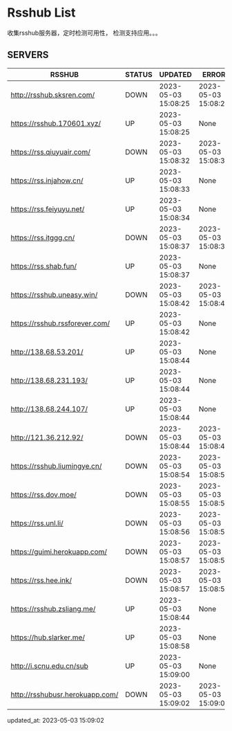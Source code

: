 # Rsshub List

收集rsshub服务器，定时检测可用性， 检测支持应用。。。


## SERVERS

|  RSSHUB   | STATUS  | UPDATED  | ERROR  | TWITTER |  
|  ----  | ----  | ----  | ----  | ---- |  
| http://rsshub.sksren.com/ | DOWN | 2023-05-03 15:08:25 | 2023-05-03 15:08:25 |  
| https://rsshub.170601.xyz/ | UP | 2023-05-03 15:08:25 | None |OK|  
| https://rss.qiuyuair.com/ | DOWN | 2023-05-03 15:08:32 | 2023-05-03 15:08:32 |  
| https://rss.injahow.cn/ | UP | 2023-05-03 15:08:33 | None ||  
| https://rss.feiyuyu.net/ | UP | 2023-05-03 15:08:34 | None |OK|  
| https://rss.itggg.cn/ | DOWN | 2023-05-03 15:08:37 | 2023-05-03 15:08:37 |  
| https://rss.shab.fun/ | UP | 2023-05-03 15:08:37 | None |OK|  
| https://rsshub.uneasy.win/ | DOWN | 2023-05-03 15:08:42 | 2023-05-03 15:08:42 |  
| https://rsshub.rssforever.com/ | UP | 2023-05-03 15:08:42 | None |OK|  
| http://138.68.53.201/ | UP | 2023-05-03 15:08:44 | None ||  
| http://138.68.231.193/ | UP | 2023-05-03 15:08:44 | None ||  
| http://138.68.244.107/ | UP | 2023-05-03 15:08:44 | None ||  
| http://121.36.212.92/ | DOWN | 2023-05-03 15:08:44 | 2023-05-03 15:08:44 |  
| https://rsshub.liumingye.cn/ | DOWN | 2023-05-03 15:08:54 | 2023-05-03 15:08:54 |  
| https://rss.dov.moe/ | DOWN | 2023-05-03 15:08:55 | 2023-05-03 15:08:55 |  
| https://rss.unl.li/ | DOWN | 2023-05-03 15:08:56 | 2023-05-03 15:08:56 |  
| https://guimi.herokuapp.com/ | DOWN | 2023-05-03 15:08:57 | 2023-05-03 15:08:57 |  
| https://rss.hee.ink/ | DOWN | 2023-05-03 15:08:57 | 2023-05-03 15:08:57 |  
| https://rsshub.zsliang.me/ | UP | 2023-05-03 15:08:44 | None |OK|  
| https://hub.slarker.me/ | UP | 2023-05-03 15:08:58 | None |OK|  
| http://i.scnu.edu.cn/sub | UP | 2023-05-03 15:09:00 | None ||  
| http://rsshubusr.herokuapp.com/ | DOWN | 2023-05-03 15:09:02 | 2023-05-03 15:09:02 |  
  

updated_at: 2023-05-03 15:09:02  
